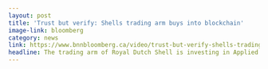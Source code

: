 ```yaml
---
layout: post
title: 'Trust but verify: Shells trading arm buys into blockchain'
image-link: bloomberg
category: news
link: https://www.bnnbloomberg.ca/video/trust-but-verify-shells-trading-arm-buys-into-blockchain~1312110
headline: The trading arm of Royal Dutch Shell is investing in Applied Blockchain, a U.K.-based firm that develops blockchain applications, with a focus on distributed ledger technology and smart contracts.
---
```

